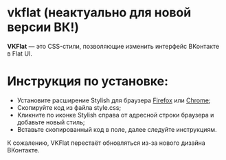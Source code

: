 # vkflat (неактуально для новой версии ВК!)
**VKFlat** — это CSS-стили, позволяющие изменить интерфейс ВКонтакте в Flat UI.  
  
# Инструкция по установке:
* Установите расширение Stylish для браузера [Firefox](https://addons.mozilla.org/ru/firefox/addon/stylish/) или [Chrome](https://chrome.google.com/webstore/detail/stylish/fjnbnpbmkenffdnngjfgmeleoegfcffe?hl=ru);  
* Скопируйте код из файла style.css;
* Кликните по иконке Stylish справа от адресной строки браузера и добавьте новый стиль;
* Вставьте скопированный код в поле, далее следуйте инструкциям.

К сожалению, VKFlat перестаёт обновляться из-за нового дизайна ВКонтакте.
